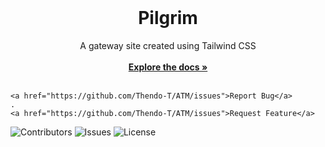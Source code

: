 <br/>
  <h1 align="center">Pilgrim</h1>

  <p align="center">
   A gateway site created using Tailwind CSS
    <br/>
    <br/>
    <a href="https://github.com/Thendo-T/ATM/"><strong>Explore the docs »</strong></a>
    <br/>
    <br/>
  
    <a href="https://github.com/Thendo-T/ATM/issues">Report Bug</a>
    .
    <a href="https://github.com/Thendo-T/ATM/issues">Request Feature</a>
  </p>
</p>

![Contributors](https://img.shields.io/github/contributors/Thendo-T/ATM?color=dark-green) ![Issues](https://img.shields.io/github/issues/Thendo-T/ATM) ![License](https://img.shields.io/github/license/Thendo-T/ATM) 
 
